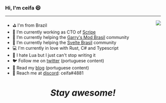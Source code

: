 ### Hi, I'm ceifa 😄
---

<a href="https://youtu.be/otCpCn0l4Wo">
<img align="right" src="https://github-readme-stats.vercel.app/api/top-langs/?username=ceifa" />
</a>

- ⛳ I'm from Brazil
- 🔨 I’m currently working as CTO of [Scripe](https://scripe.ai)
- 👾 I’m currently helping the [Garry's Mod Brasil](https://discord.gg/ug5JPH) community
- 🎨 I’m currently helping the [Svelte Brasil](https://github.com/svelte-brasil) community
- 💻 I'm currently in love with Rust, C# and Typescript
- 🤔 I hate Lua but I just can't stop writing it
- 🐦 Follow me on [twitter](https://twitter.com/_ceifa) (portuguese content)
- 📰 Read my [blog](https://ceifa.tv) (portuguese content)
- 💬 Reach me at [discord](http://discord.com/users/226142915770974208): ceifa#4881

<h1 align='center'><i>Stay awesome!</i></h1>
